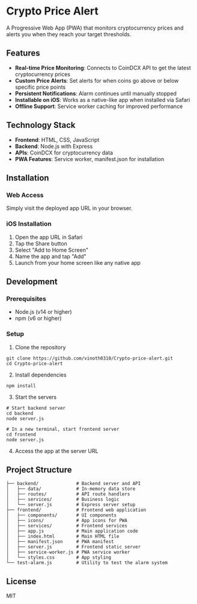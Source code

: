 # Crypto Price Alert

A Progressive Web App (PWA) that monitors cryptocurrency prices and alerts you when they reach your target thresholds.

## Features

- **Real-time Price Monitoring**: Connects to CoinDCX API to get the latest cryptocurrency prices
- **Custom Price Alerts**: Set alerts for when coins go above or below specific price points
- **Persistent Notifications**: Alarm continues until manually stopped
- **Installable on iOS**: Works as a native-like app when installed via Safari
- **Offline Support**: Service worker caching for improved performance

## Technology Stack

- **Frontend**: HTML, CSS, JavaScript
- **Backend**: Node.js with Express
- **APIs**: CoinDCX for cryptocurrency data
- **PWA Features**: Service worker, manifest.json for installation

## Installation

### Web Access
Simply visit the deployed app URL in your browser.

### iOS Installation
1. Open the app URL in Safari
2. Tap the Share button
3. Select "Add to Home Screen"
4. Name the app and tap "Add"
5. Launch from your home screen like any native app

## Development

### Prerequisites
- Node.js (v14 or higher)
- npm (v6 or higher)

### Setup
1. Clone the repository
```
git clone https://github.com/vinoth0310/Crypto-price-alert.git
cd Crypto-price-alert
```

2. Install dependencies
```
npm install
```

3. Start the servers
```
# Start backend server
cd backend
node server.js

# In a new terminal, start frontend server
cd frontend
node server.js
```

4. Access the app at the server URL

## Project Structure

```
├── backend/              # Backend server and API
│   ├── data/             # In-memory data store
│   ├── routes/           # API route handlers
│   ├── services/         # Business logic 
│   └── server.js         # Express server setup
├── frontend/             # Frontend web application
│   ├── components/       # UI components
│   ├── icons/            # App icons for PWA
│   ├── services/         # Frontend services
│   ├── app.js            # Main application code
│   ├── index.html        # Main HTML file
│   ├── manifest.json     # PWA manifest
│   ├── server.js         # Frontend static server
│   ├── service-worker.js # PWA service worker
│   └── styles.css        # App styling
└── test-alarm.js         # Utility to test the alarm system
```

## License

MIT
